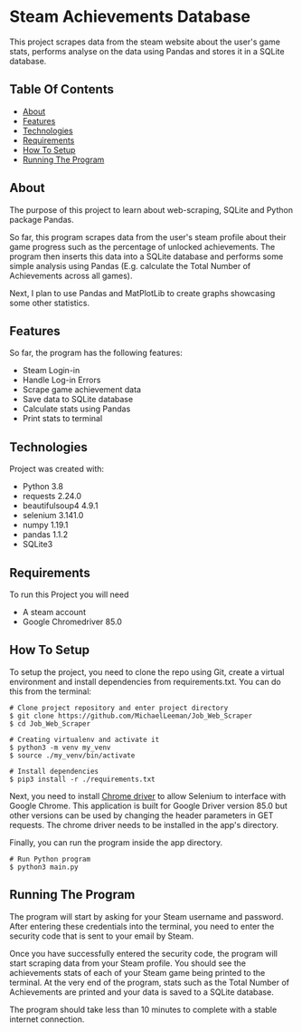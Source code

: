 # Steam Achievements Database
This project scrapes data from the steam website about the user's game stats, performs analyse on the data using Pandas and stores it in a SQLite database. 

## Table Of Contents
* [About](#about)
* [Features](#features)
* [Technologies](#technologies)
* [Requirements](#requirements)
* [How To Setup](#how-to-setup)
* [Running The Program](#running-the-program)

## About
The purpose of this project to learn about web-scraping, SQLite and Python package Pandas. 

So far, this program scrapes data from the user's steam profile about their game progress such as the percentage of unlocked achievements. The program then inserts this data into a SQLite database and performs some simple analysis using Pandas (E.g. calculate the Total Number of Achievements across all games).

Next, I plan to use Pandas and MatPlotLib to create graphs showcasing some other statistics. 

## Features
So far, the program has the following features:
* Steam Login-in
* Handle Log-in Errors
* Scrape game achievement data
* Save data to SQLite database
* Calculate stats using Pandas
* Print stats to terminal

## Technologies
Project was created with:
* Python 3.8
* requests 2.24.0
* beautifulsoup4 4.9.1
* selenium 3.141.0
* numpy 1.19.1
* pandas 1.1.2
* SQLite3

## Requirements
To run this Project you will need
* A steam account
* Google Chromedriver 85.0

## How To Setup
To setup the project, you need to clone the repo using Git, create a virtual environment and install dependencies from requirements.txt. You can do this from the terminal:

```buildoutcfg
# Clone project repository and enter project directory
$ git clone https://github.com/MichaelLeeman/Job_Web_Scraper
$ cd Job_Web_Scraper

# Creating virtualenv and activate it
$ python3 -m venv my_venv
$ source ./my_venv/bin/activate

# Install dependencies
$ pip3 install -r ./requirements.txt
```
Next, you need to install [Chrome driver](https://sites.google.com/a/chromium.org/chromedriver/downloads) to allow Selenium to interface with Google Chrome. This application is built for Google Driver version 85.0 but other versions can be used by changing the header parameters in GET requests. The chrome driver needs to be installed in the app's directory.

Finally, you can run the program inside the app directory. 
```buildoutcfg
# Run Python program
$ python3 main.py
```

## Running The Program
The program will start by asking for your Steam username and password. After entering these credentials into the terminal, you need to enter the security code that is sent to your email by Steam. 
 
Once you have successfully entered the security code, the program will start scraping data from your Steam profile. You should see the achievements stats of each of your Steam game being printed to the terminal. At the very end of the program, stats such as the Total Number of Achievements are printed and your data is saved to a SQLite database. 

The program should take less than 10 minutes to complete with a stable internet connection. 